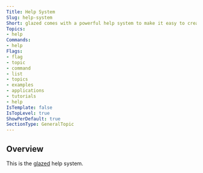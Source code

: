```yaml
---
Title: Help System
Slug: help-system
Short: glazed comes with a powerful help system to make it easy to create rich CLI help pages.
Topics:
- help
Commands:
- help
Flags:
- flag
- topic
- command
- list
- topics
- examples
- applications
- tutorials
- help
IsTemplate: false
IsTopLevel: true
ShowPerDefault: true
SectionType: GeneralTopic
---
```


## Overview

This is the [glazed](https://github.com/wesen/glazed) help system.